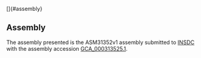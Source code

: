 []{#assembly}

Assembly
--------

The assembly presented is the ASM31352v1 assembly submitted to
[INSDC](http://www.insdc.org) with the assembly accession
[GCA\_000313525.1](http://www.ebi.ac.uk/ena/data/view/GCA_000313525.1).
